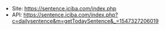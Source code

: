 * Site: https://sentence.iciba.com/index.php
* API: https://sentence.iciba.com/index.php?c=dailysentence&m=getTodaySentence&_=1547327206019